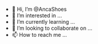 - 👋 Hi, I’m @AncaShoes
- 👀 I’m interested in ...
- 🌱 I’m currently learning ...
- 💞️ I’m looking to collaborate on ...
- 📫 How to reach me ...

<!---
AncaShoes/AncaShoes is a ✨ special ✨ repository because its `README.md` (this file) appears on your GitHub profile.
You can click the Preview link to take a look at your changes.
--->
